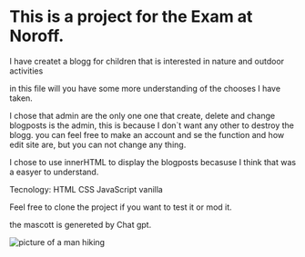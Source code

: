 # This is a project for the Exam at Noroff. 
I have createt a blogg for children that is interested in nature and outdoor activities

in this file will you have some more understanding of the chooses I have taken. 

I chose that admin are the only one one that create, delete and change blogposts is the admin, this is because I don`t want any other to destroy the blogg. 
you can feel free to make an account and se the function and how edit site are, but you can not change any thing. 

I chose to use innerHTML to display the blogposts becasuse I think that was a easyer to understand. 

Tecnology: 
HTML 
CSS 
JavaScript vanilla

Feel free to clone the project if you want to test it or mod it. 

the mascott is genereted by Chat gpt. 

![picture of a man hiking](https://images.unsplash.com/photo-1465311440653-ba9b1d9b0f5b?q=80&w=3132&auto=format&fit=crop&ixlib=rb-4.0.3&ixid=M3wxMjA3fDB8MHxwaG90by1wYWdlfHx8fGVufDB8fHx8fA%3D%3D)
